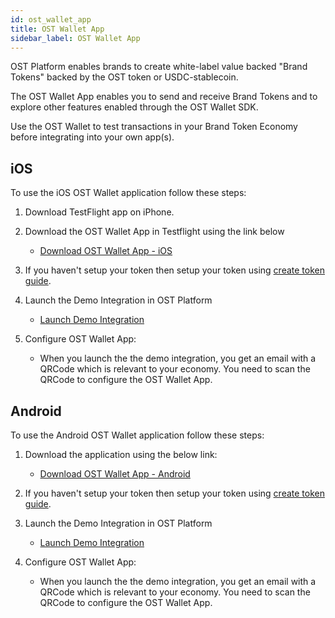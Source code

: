 ```yaml
---
id: ost_wallet_app
title: OST Wallet App
sidebar_label: OST Wallet App
---
```


OST Platform enables brands to create white-label value backed "Brand Tokens" backed by the OST token or USDC-stablecoin.

The OST Wallet App enables you to send and receive Brand Tokens and to explore other features enabled through the OST Wallet SDK.

Use the OST Wallet to test transactions in your Brand Token Economy before integrating into your own app(s).

## iOS 

To use the iOS OST Wallet application follow these steps:

1. Download TestFlight app on iPhone.
2. Download the OST Wallet App in Testflight using the link below
    * [Download OST Wallet App - iOS](;)

3. If you haven't setup your token then setup your token using [create token guide](;).

4. Launch the Demo Integration in OST Platform 
    * [Launch Demo Integration](https://platform.ost.com/testnet/test-economy)

5. Configure OST Wallet App:
    
    * When you launch the the demo integration, you get an email with a QRCode which is relevant to your economy. You need to scan the QRCode to configure the OST Wallet App.

## Android

To use the Android OST Wallet application follow these steps:

1. Download the application using the below link:
    * [Download OST Wallet App - Android](;)
2. If you haven't setup your token then setup your token using [create token guide](;).

3. Launch the Demo Integration in OST Platform 
    * [Launch Demo Integration](https://platform.ost.com/testnet/test-economy)

4. Configure OST Wallet App:
    
    * When you launch the the demo integration, you get an email with a QRCode which is relevant to your economy. You need to scan the QRCode to configure the OST Wallet App.



